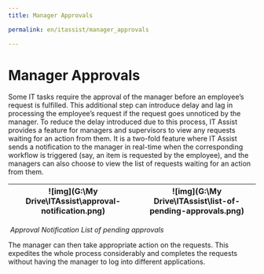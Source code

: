 ```yaml
---
title: Manager Approvals

permalink: en/itassist/manager_approvals

---
```


# Manager Approvals

Some IT tasks require the approval of the manager before an employee’s request is fulfilled. This additional step can introduce delay and lag in processing the employee’s request if the request goes unnoticed by the manager. To reduce the delay introduced due to this process, IT Assist provides a feature for managers and supervisors to view any requests waiting for an action from them. It is a two-fold feature where IT Assist sends a notification to the manager in real-time when the corresponding workflow is triggered (say, an item is requested by the employee), and the managers can also choose to view the list of requests waiting for an action from them.

| ![img](G:\My Drive\ITAssist\approval-notification.png) | ![img](G:\My Drive\ITAssist\list-of-pending-approvals.png) |
| ------------------------------------------------------ | ---------------------------------------------------------- |

​										*Approval Notification                                             List of pending approvals*

The manager can then take appropriate action on the requests. This expedites the whole process considerably and completes the requests without having the manager to log into different applications.